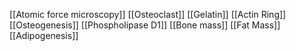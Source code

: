 [[Atomic force microscopy]]
[[Osteoclast]]
[[Gelatin]]
[[Actin Ring]]
[[Osteogenesis]]
[[Phospholipase D1]]
[[Bone mass]]
[[Fat Mass]]
[[Adipogenesis]]
